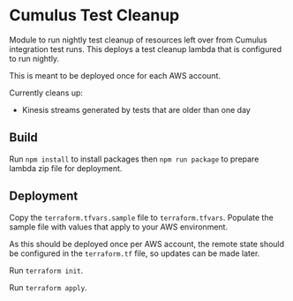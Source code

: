# Cumulus Test Cleanup

Module to run nightly test cleanup of resources left over from Cumulus integration test runs. This deploys a test cleanup lambda that is configured to run nightly.

This is meant to be deployed once for each AWS account.

Currently cleans up:
- Kinesis streams generated by tests that are older than one day

## Build

Run `npm install` to install packages then `npm run package` to prepare lambda zip file for deployment.

## Deployment

Copy the `terraform.tfvars.sample` file to `terraform.tfvars`. Populate the sample file with values that apply to your AWS environment.

As this should be deployed once per AWS account, the remote state should be configured in the `terraform.tf` file, so updates can be made later.

Run `terraform init`.

Run `terraform apply`.
